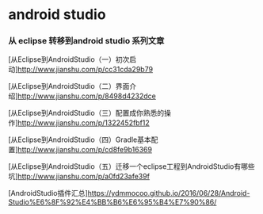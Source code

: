# android studio

### 从 eclipse 转移到android studio 系列文章

[从Eclipse到AndroidStudio（一）初次启动]http://www.jianshu.com/p/cc31cda29b79

[从Eclipse到AndroidStudio（二）界面介绍]http://www.jianshu.com/p/8498d4232dce

[从Eclipse到AndroidStudio（三）配置成你熟悉的操作]http://www.jianshu.com/p/1322452fbf12

[从Eclipse到AndroidStudio（四）Gradle基本配置]http://www.jianshu.com/p/cd8fe9b16369

[从Eclipse到AndroidStudio（五）迁移一个eclipse工程到AndroidStudio有哪些坑]http://www.jianshu.com/p/a0fd23afe39f

[AndroidStudio插件汇总]https://ydmmocoo.github.io/2016/06/28/Android-Studio%E6%8F%92%E4%BB%B6%E6%95%B4%E7%90%86/


